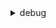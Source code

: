<details>
<summary>debug</summary>
<br>
#this debug entire script
bash -x test.sh 
+ echo 'who are you?'
who are you?

----
#this id partial debug

#!/bin/bash
echo "script start"
echo "line not for debug"

#start debug
set -x
echo "this line will be in debug"
set +x
#stops debug
</details>
